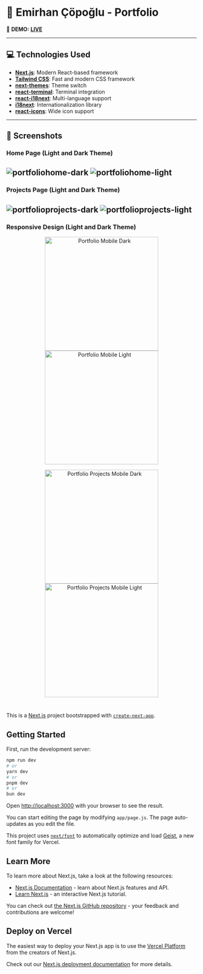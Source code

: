 # 🚀 **Emirhan Çöpoğlu - Portfolio**  

🔗 **DEMO:** [**LIVE**](https://emirhancopoglu.vercel.app/)


---

## 💻 **Technologies Used**  
- **[Next.js](https://nextjs.org/)**: Modern React-based framework  
- **[Tailwind CSS](https://tailwindcss.com/)**: Fast and modern CSS framework  
- **[next-themes](https://github.com/pacocoursey/next-themes)**: Theme switch 
- **[react-terminal](https://github.com/rcdexta/react-terminal)**: Terminal integration  
- **[react-i18next](https://react.i18next.com/)**: Multi-language support  
- **[i18next](https://www.i18next.com/)**: Internationalization library  
- **[react-icons](https://react-icons.github.io/react-icons/)**: Wide icon support


---

## 📸 **Screenshots**

###  **Home Page (Light and Dark Theme)**

![portfoliohome-dark](https://github.com/user-attachments/assets/cbd11d2f-84be-4aef-be1a-d82e817c1cb9)
![portfoliohome-light](https://github.com/user-attachments/assets/39a11b7b-24c3-4b44-8fa6-2fc0428b8b9b)
---

###  **Projects Page (Light and Dark Theme)**

![portfolioprojects-dark](https://github.com/user-attachments/assets/aaedf4fd-0404-4a81-8cec-bdaef2462bd7)
![portfolioprojects-light](https://github.com/user-attachments/assets/9ef6fe13-15fa-46d7-9580-ab7bf2e4f8ea)
---

### **Responsive Design (Light and Dark Theme)**

<p align="center">
  <img src="https://github.com/user-attachments/assets/a6fb33a9-c69b-405b-a0a7-9907d5892b6b" alt="Portfolio Mobile Dark" width="300" />
  <img src="https://github.com/user-attachments/assets/ceb532b8-2234-4eb9-a3c0-735333d3d7f0" alt="Portfolio Mobile Light" width="300" />
</p>

<p align="center">
  <img src="https://github.com/user-attachments/assets/e1431af1-7c50-404e-8d1a-1d21bb213268" alt="Portfolio Projects Mobile Dark" width="300" />
  <img src="https://github.com/user-attachments/assets/496d96c0-e2eb-4939-a795-7d253403928f" alt="Portfolio Projects Mobile Light" width="300" />
</p>



#
This is a [Next.js](https://nextjs.org) project bootstrapped with [`create-next-app`](https://github.com/vercel/next.js/tree/canary/packages/create-next-app).

## Getting Started

First, run the development server:

```bash
npm run dev
# or
yarn dev
# or
pnpm dev
# or
bun dev
```

Open [http://localhost:3000](http://localhost:3000) with your browser to see the result.

You can start editing the page by modifying `app/page.js`. The page auto-updates as you edit the file.

This project uses [`next/font`](https://nextjs.org/docs/app/building-your-application/optimizing/fonts) to automatically optimize and load [Geist](https://vercel.com/font), a new font family for Vercel.

## Learn More

To learn more about Next.js, take a look at the following resources:

- [Next.js Documentation](https://nextjs.org/docs) - learn about Next.js features and API.
- [Learn Next.js](https://nextjs.org/learn) - an interactive Next.js tutorial.

You can check out [the Next.js GitHub repository](https://github.com/vercel/next.js) - your feedback and contributions are welcome!

## Deploy on Vercel

The easiest way to deploy your Next.js app is to use the [Vercel Platform](https://vercel.com/new?utm_medium=default-template&filter=next.js&utm_source=create-next-app&utm_campaign=create-next-app-readme) from the creators of Next.js.

Check out our [Next.js deployment documentation](https://nextjs.org/docs/app/building-your-application/deploying) for more details.
